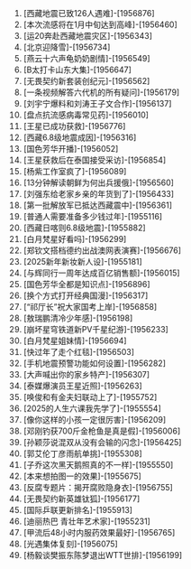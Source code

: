 
1. [西藏地震已致126人遇难]-[1956876]
1. [本次流感将在1月中旬达到高峰]-[1956460]
1. [运20奔赴西藏地震灾区]-[1956343]
1. [北京迎降雪]-[1956734]
1. [燕云十六声龟奶奶剧情]-[1956549]
1. [B太打卡山东大集]-[1956647]
1. [无畏契约新套装创纪元]-[1956562]
1. [一条视频解答六代机的所有疑问]-[1956179]
1. [刘宇宁爆料和刘涛王子文合作]-[1956137]
1. [盘点抗流感病毒常见药]-[1956010]
1. [王星已成功获救]-[1956776]
1. [西藏6.8级地震成因]-[1956316]
1. [国色芳华开播]-[1956052]
1. [王星获救后在泰国接受采访]-[1956854]
1. [杨紫工作室疯了]-[1956089]
1. [13分钟解读朝鲜为何出兵援俄]-[1956560]
1. [刘强东给老家乡亲的年货到了]-[1956433]
1. [第一批解放军已抵达西藏震中]-[1956361]
1. [普通人需要准备多少钱过年]-[1955116]
1. [西藏日喀则6.8级地震]-[1955882]
1. [白月梵星好看吗]-[1956299]
1. [郑钦文搭档德约出战澳网表演赛]-[1956676]
1. [2025新年新妆新人设]-[1955181]
1. [与辉同行一周年达成百亿销售额]-[1956015]
1. [国色芳华全都是知识点]-[1956896]
1. [换个方式打开经典国漫]-[1956317]
1. [“祁厅长”祝大家国考上岸]-[1956858]
1. [敖瑞鹏清冷少年感]-[1956198]
1. [崩坏星穹铁道新PV千星纪游]-[1956233]
1. [白月梵星姐妹情]-[1956694]
1. [快过年了走个红毯]-[1956503]
1. [手机地震预警功能如何设置]-[1956282]
1. [大声喊出你的家乡特产]-[1956307]
1. [泰媒爆演员王星近照]-[1956263]
1. [唤俊和有金夫妇联动上了]-[1955752]
1. [2025的人生六课我先学了]-[1955554]
1. [像你这样的小孩一定很厉害]-[1956209]
1. [邓刚钓获700斤金枪鱼是真是假]-[1956006]
1. [孙颖莎说混双从没有会输的闪念]-[1956425]
1. [郭艾伦丁彦雨航单挑]-[1955308]
1. [子乔这次黑天鹅照真的不一样]-[1955550]
1. [本来想拍图一的效果]-[1955675]
1. [反腐专题片：揭开腐败隐身衣]-[1956755]
1. [无畏契约新英雄钛狐]-[1956177]
1. [国际乒联更新排名]-[1955913]
1. [迪丽热巴 青壮年艺术家]-[1955231]
1. [甲流后48小时内服药效果最好]-[1956765]
1. [光遇集体复刻]-[1956075]
1. [杨毅谈樊振东陈梦退出WTT世排]-[1956199]